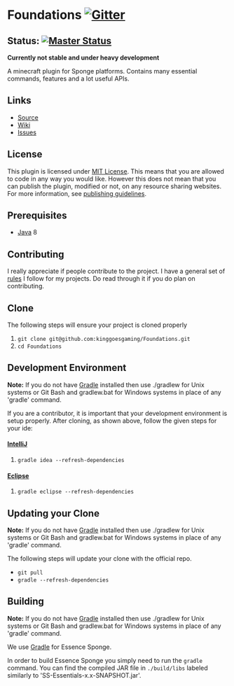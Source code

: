 Foundations [![Gitter]](https://gitter.im/kinggoesgaming/Foundations?utm_source=badge&utm_medium=badge&utm_campaign=pr-badge)
=============================================================================================================================

## Status: [![Master Status]](https://travis-ci.org/kinggoesgaming/Foundations)

**Currently not stable and under heavy development**

A minecraft plugin for Sponge platforms.
Contains many essential commands, features and a lot useful APIs.

## Links ##
* [Source]
* [Wiki]
* [Issues]

## License ##
This plugin is licensed under [MIT License].
This means that you are allowed to code in any way you would like.
However this does not mean that you can publish the plugin, modified or not, on any resource sharing websites.
For more information, see [publishing guidelines].

## Prerequisites ##
* [Java] 8

## Contributing ##
I really appreciate if people contribute to the project.
I have a general set of [rules] I follow for my projects.
Do read through it if you do plan on contributing.

## Clone ##
The following steps will ensure your project is cloned properly

1. `git clone git@github.com:kinggoesgaming/Foundations.git`
2. `cd Foundations`

## Development Environment ##
__Note:__ If you do not have [Gradle] installed then use ./gradlew for Unix systems or Git Bash and gradlew.bat for
Windows systems in place of any 'gradle' command.

If you are a contributor, it is important that your development environment is setup properly. After cloning, as shown 
above, follow the given steps for your ide:

#### [IntelliJ]

1. `gradle idea --refresh-dependencies`

#### [Eclipse]

1. `gradle eclipse --refresh-dependencies`

## Updating your Clone ##
__Note:__ If you do not have [Gradle] installed then use ./gradlew for Unix systems or Git Bash and gradlew.bat for
Windows systems in place of any 'gradle' command.

The following steps will update your clone with the official repo.

* `git pull`
* `gradle --refresh-dependencies`

## Building
__Note:__ If you do not have [Gradle] installed then use ./gradlew for Unix systems or Git Bash and gradlew.bat for
Windows systems in place of any 'gradle' command.

We use [Gradle] for Essence Sponge.

In order to build Essence Sponge you simply need to run the `gradle` command.
You can find the compiled JAR file in `./build/libs` labeled similarly to 'SS-Essentials-x.x-SNAPSHOT.jar'.

[Gitter]: https://badges.gitter.im/Join%20Chat.svg
[Master Status]: https://travis-ci.org/kinggoesgaming/Foundations.svg?branch=master
[Source]: https://github.com/kinggoesgaming/Foundations
[Wiki]: https://github.com/kinggoesgaming/Foundations/wiki
[Issues]: https://github.com/kinggoesgaming/Foundations/issues
[MIT License]: https://tldrlegal.com/license/mit-license
[publishing guidelines]: Publishing.md
[Java]: http://www.oracle.com/technetwork/java/javase/downloads/jdk8-downloads-2133151.html
[rules]: Contributors.md
[IntelliJ]: https://www.jetbrains.com/idea/
[Eclipse]: https://www.eclipse.org/
[Gradle]: https://www.gradle.org/